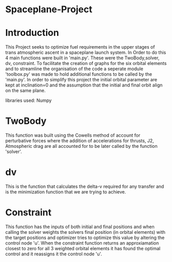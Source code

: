 # Spaceplane-Project

# Introduction

This Project seeks to optimize fuel requirements in the upper stages of trans atmospheric ascent in a spaceplane launch system. In Order to do this 4 main functions were built in 'main.py'. These were the TwoBody,solver, dv, constraint. To facilitate the creation of graphs for the six orbital elements and to streamline the organisation of the code a seperate module 'toolbox.py' was made to hold additional functions to be called by the 'main.py'. In order to simplify this project the initial orbital parameter are kept at inclination=0 and the assumption that the initial and final orbit align on the same plane.

libraries used: Numpy

# TwoBody

This function was built using the Cowells method of account for perturbative forces where the addition of accelerations for thrusts, J2, Atmospheric drag are all accounted for to be later called by the function 'solver'.

# dv

This is the function that calculates the delta-v required for any transfer and is the minimization function that we are trying to achieve.

# Constraint

This function has the inputs of both initial and final positions and when calling the solver weights the solvers final position (in orbital elements) with the target positions and optimizer tries to optimize this value by altering the control node 'u'. When the constraint function returns an approxiamation closest to zero for all 3 weighted orbital elements it has found the optimal control and it reassigns it the control node 'u'.  




